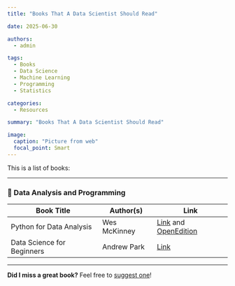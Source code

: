 ```yaml
---
title: "Books That A Data Scientist Should Read"

date: 2025-06-30

authors: 
  - admin

tags: 
  - Books
  - Data Science
  - Machine Learning
  - Programming
  - Statistics

categories: 
  - Resources

summary: "Books That A Data Scientist Should Read"

image:
  caption: "Picture from web"
  focal_point: Smart
---
```


This is a list of books:

---

### 📘 Data Analysis and Programming

| Book Title | Author(s) | Link |
|------------|-----------|------|
| Python for Data Analysis |  Wes McKinney  | [Link](https://www.amazon.com/Python-Data-Analysis-Wrangling-Jupyter-dp-109810403X/dp/109810403X?&linkCode=sl1&tag=quantpytho-20&linkId=2d1788b1f52212848d18095cf9972e07&language=en_US&ref_=as_li_ss_tl) and [OpenEdition](https://wesmckinney.com/book/)|
| Data Science for Beginners | Andrew Park | [Link](https://www.amazon.com/Data-Science-Beginners-Programming-Learning/dp/1914167007) |


---

**Did I miss a great book?** Feel free to [suggest one](/contact/)!